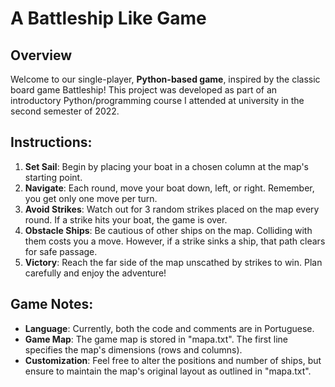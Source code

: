 # A Battleship Like Game


## Overview 
Welcome to our single-player, **Python-based game**, inspired by the classic board game Battleship! This project was developed as part of an introductory Python/programming course I attended at university in the second semester of 2022.

## Instructions:
   1. **Set Sail**: Begin by placing your boat in a chosen column at the map's starting point.
   2. **Navigate**: Each round, move your boat down, left, or right. Remember, you get only one move per turn.
   3. **Avoid Strikes**: Watch out for 3 random strikes placed on the map every round. If a strike hits your boat, the game is over.
   4. **Obstacle Ships**: Be cautious of other ships on the map. Colliding with them costs you a move. However, if a strike sinks a ship, that path clears for safe passage.
   5. **Victory**: Reach the far side of the map unscathed by strikes to win. Plan carefully and enjoy the adventure!

## Game Notes:

   * **Language**: Currently, both the code and comments are in Portuguese.
   * **Game Map**: The game map is stored in "mapa.txt". The first line specifies the map's dimensions (rows and columns).
   * **Customization**: Feel free to alter the positions and number of ships, but ensure to maintain the map's original layout as outlined in "mapa.txt".
